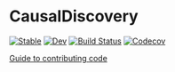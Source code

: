 # CausalDiscovery

[![Stable](https://img.shields.io/badge/docs-stable-blue.svg)](https://zenna.github.io/CausalDiscovery.jl/stable)
[![Dev](https://img.shields.io/badge/docs-dev-blue.svg)](https://zenna.github.io/CausalDiscovery.jl/dev)
[![Build Status](https://travis-ci.org/zenna/CausalDiscovery.jl.svg?branch=master)](https://travis-ci.org/zenna/CausalDiscovery.jl)
[![Codecov](https://codecov.io/gh/zenna/CausalDiscovery.jl/branch/master/graph/badge.svg)](https://codecov.io/gh/zenna/CausalDiscovery.jl)

[Guide to contributing code](contribguide.md)